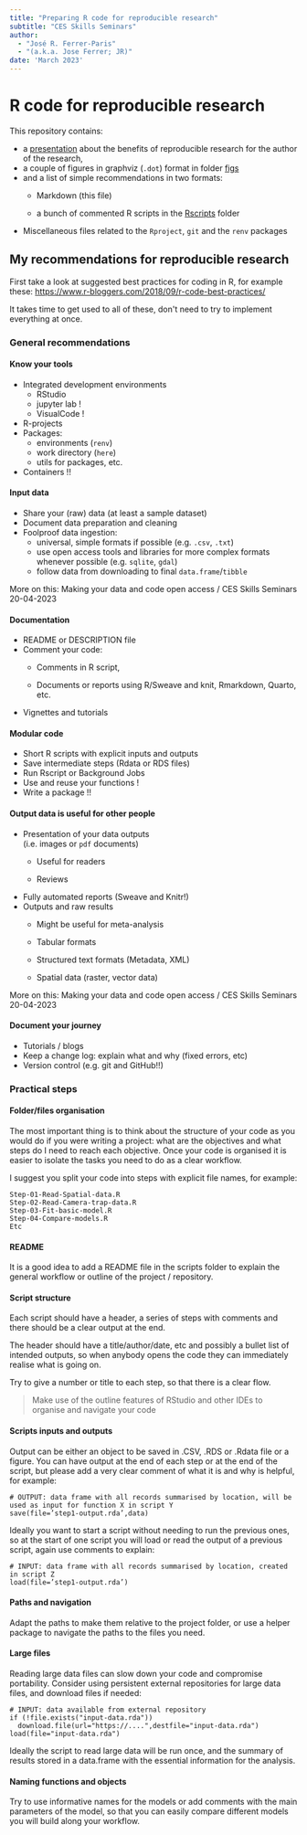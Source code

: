 ```yaml
---
title: "Preparing R code for reproducible research"
subtitle: "CES Skills Seminars"  
author: 
  - "José R. Ferrer-Paris" 
  - "(a.k.a. Jose Ferrer; JR)"
date: 'March 2023'
---
```


# R code for reproducible research

This repository contains:

-   a [presentation](presentation/presentation.html) about the benefits of reproducible research for the author of the research,
-   a couple of figures in graphviz (`.dot`) format in folder [figs](figs/)
-   and a list of simple recommendations in two formats:
    -   Markdown (this file)

    -   a bunch of commented R scripts in the [Rscripts](Rscripts/00-outline.R) folder
-   Miscellaneous files related to the `Rproject`, `git` and the `renv` packages

## My recommendations for reproducible research

First take a look at suggested best practices for coding in R, for example these: <https://www.r-bloggers.com/2018/09/r-code-best-practices/>

It takes time to get used to all of these, don't need to try to implement everything at once.

### General recommendations

#### Know your tools

-   Integrated development environments
    -   RStudio
    -   jupyter lab !
    -   VisualCode !
-   R-projects
-   Packages:
    -   environments (`renv`)
    -   work directory (`here`)
    -   utils for packages, etc.
-   Containers !!

#### Input data

-   Share your (raw) data (at least a sample dataset)
-   Document data preparation and cleaning
-   Foolproof data ingestion:
    -   universal, simple formats if possible (e.g. `.csv`, `.txt`)
    -   use open access tools and libraries for more complex formats whenever possible (e.g. `sqlite`, `gdal`)
    -   follow data from downloading to final `data.frame`/`tibble`

More on this: Making your data and code open access / CES Skills Seminars 20-04-2023

#### Documentation

-   README or DESCRIPTION file
-   Comment your code:
    -   Comments in R script,

    -   Documents or reports using R/Sweave and knit, Rmarkdown, Quarto, etc.
-   Vignettes and tutorials

#### Modular code

-   Short R scripts with explicit inputs and outputs
-   Save intermediate steps (Rdata or RDS files)
-   Run Rscript or Background Jobs
-   Use and reuse your functions !
-   Write a package !!

#### Output data is useful for other people

-   Presentation of your data outputs\
    (i.e. images or `pdf` documents)
    -   Useful for readers

    -   Reviews
-   Fully automated reports (Sweave and Knitr!)
-   Outputs and raw results
    -   Might be useful for meta-analysis

    -   Tabular formats

    -   Structured text formats (Metadata, XML)

    -   Spatial data (raster, vector data)

More on this: Making your data and code open access / CES Skills Seminars 20-04-2023

#### Document your journey

-   Tutorials / blogs
-   Keep a change log: explain what and why (fixed errors, etc)
-   Version control (e.g. git and GitHub!!)

### Practical steps

#### Folder/files organisation

The most important thing is to think about the structure of your code as you would do if you were writing a project: what are the objectives and what steps do I need to reach each objective. Once your code is organised it is easier to isolate the tasks you need to do as a clear workflow.

I suggest you split your code into steps with explicit file names, for example:

    Step-01-Read-Spatial-data.R
    Step-02-Read-Camera-trap-data.R
    Step-03-Fit-basic-model.R
    Step-04-Compare-models.R
    Etc

#### README

It is a good idea to add a README file in the scripts folder to explain the general workflow or outline of the project / repository.

#### Script structure

Each script should have a header, a series of steps with comments and there should be a clear output at the end.

The header should have a title/author/date, etc and possibly a bullet list of intended outputs, so when anybody opens the code they can immediately realise what is going on.

Try to give a number or title to each step, so that there is a clear flow.

> Make use of the outline features of RStudio and other IDEs to organise and navigate your code

#### Scripts inputs and outputs

Output can be either an object to be saved in .CSV, .RDS or .Rdata file or a figure. You can have output at the end of each step or at the end of the script, but please add a very clear comment of what it is and why is helpful, for example:

```{r}
# OUTPUT: data frame with all records summarised by location, will be used as input for function X in script Y
save(file=’step1-output.rda’,data)
```

Ideally you want to start a script without needing to run the previous ones, so at the start of one script you will load or read the output of a previous script, again use comments to explain:

```{r}
# INPUT: data frame with all records summarised by location, created in script Z
load(file=’step1-output.rda’)
```

#### Paths and navigation

Adapt the paths to make them relative to the project folder, or use a helper package to navigate the paths to the files you need.

#### Large files

Reading large data files can slow down your code and compromise portability. Consider using persistent external repositories for large data files, and download files if needed:

```{r}
# INPUT: data available from external repository
if (!file.exists("input-data.rda"))
  download.file(url="https://....",destfile="input-data.rda")
load(file="input-data.rda")
```

Ideally the script to read large data will be run once, and the summary of results stored in a data.frame with the essential information for the analysis.

#### Naming functions and objects

Try to use informative names for the models or add comments with the main parameters of the model, so that you can easily compare different models you will build along your workflow.
